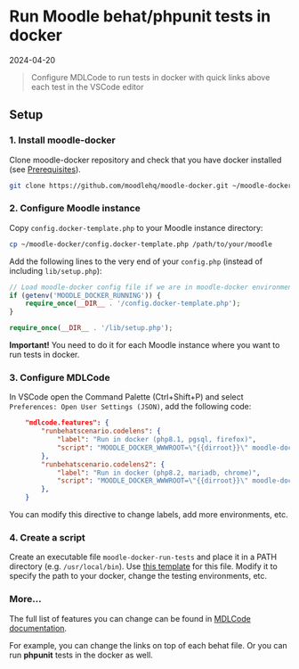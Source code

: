 # Run Moodle behat/phpunit tests in docker
2024-04-20
> Configure MDLCode to run tests in docker with quick links above each test in the VSCode editor

## Setup

### 1. Install moodle-docker

Clone moodle-docker repository and check that you have docker installed (see [Prerequisites](https://github.com/moodlehq/moodle-docker?tab=readme-ov-file#prerequisites)).

```sh
git clone https://github.com/moodlehq/moodle-docker.git ~/moodle-docker
```

### 2. Configure Moodle instance

Copy `config.docker-template.php` to your Moodle instance directory:

```sh
cp ~/moodle-docker/config.docker-template.php /path/to/your/moodle
```

Add the following lines to the very end of your `config.php` (instead of including `lib/setup.php`):

```php
// Load moodle-docker config file if we are in moodle-docker environment
if (getenv('MOODLE_DOCKER_RUNNING')) {
    require_once(__DIR__ . '/config.docker-template.php');
}

require_once(__DIR__ . '/lib/setup.php');
```

**Important!** You need to do it for each Moodle instance where you want to run tests in docker.

### 3. Configure MDLCode

In VSCode open the Command Palette (Ctrl+Shift+P) and select `Preferences: Open User Settings (JSON)`, add the following code:

```json
    "mdlcode.features": {
        "runbehatscenario.codelens": {
            "label": "Run in docker (php8.1, pgsql, firefox)",
            "script": "MOODLE_DOCKER_WWWROOT=\"{{dirroot}}\" moodle-docker-run-tests 1 --feature=/var/www/html/{{path}}:{{line}}"
        },
        "runbehatscenario.codelens2": {
            "label": "Run in docker (php8.2, mariadb, chrome)",
            "script": "MOODLE_DOCKER_WWWROOT=\"{{dirroot}}\" moodle-docker-run-tests 2 --feature=/var/www/html/{{path}}:{{line}}"
        },
    }
```

You can modify this directive to change labels, add more environments, etc.

### 4. Create a script

Create an executable file `moodle-docker-run-tests` and place it in a PATH directory (e.g. `/usr/local/bin`). Use  [this template](https://gist.github.com/lmscloud-io/6935eb5b64993d6d6a5a89e5cb9aff5c) for this file. Modify it to specify the path to your docker, change the testing environments, etc.

### More...

<p>The full list of features you can change can be found in <a href="../docs/settings_features.md">MDLCode documentation</a>.</p>

For example, you can change the links on top of each behat file. Or you can run **phpunit** tests in the docker as well.